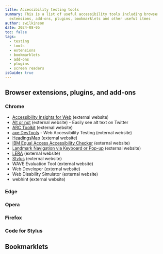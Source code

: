 ```yaml
---
title: Accessibility testing tools
summary: This is a list of useful accessibility tools including browser
  extensions, add-ons, plugins, bookmarklets and other useful itmes
author: swilkinson
date: 2024-08-05
toc: false
tags:
  - testing
  - tools
  - extensions
  - bookmarklets
  - add-ons
  - plugins
  - screen readers
isGuide: true
---
```

## Browser extensions, plugins, and add-ons

### Chrome

* [Accessibility Insights for Web](https://chromewebstore.google.com/detail/accessibility-insights-fo/pbjjkligggfmakdaogkfomddhfmpjeni) (external website)
* [Alt or not](https://chromewebstore.google.com/detail/alt-or-not/bhbbijphceaijfpppmdjmjalnogkhamc) (external website) - Easily see alt text on Twitter
* [ARC Toolkit](https://chromewebstore.google.com/detail/arc-toolkit/chdkkkccnlfncngelccgbgfmjebmkmce) (external website)
* [axe DevTools](https://chromewebstore.google.com/detail/axe-devtools-web-accessib/lhdoppojpmngadmnindnejefpokejbdd) - Web Accessibility Testing (external website)
* [HeadingsMap](https://chromewebstore.google.com/detail/headingsmap/flbjommegcjonpdmenkdiocclhjacmbi) (external website)
* [IBM Equal Access Accessibility Checker](https://chromewebstore.google.com/detail/ibm-equal-access-accessib/lkcagbfjnkomcinoddgooolagloogehp) (external website)
* [Landmark Navigation via Keyboard or Pop-up](https://chromewebstore.google.com/detail/landmark-navigation-via-k/ddpokpbjopmeeiiolheejjpkonlkklgp) (external website)
* [LERA](https://chromewebstore.google.com/detail/lera/neninfnjnhknniefcpognoooalfdaofc) (external website)
* [Stylus](https://chromewebstore.google.com/detail/stylus/clngdbkpkpeebahjckkjfobafhncgmne) (external website)
* WAVE Evaluation Tool (external website)
* Web Developer (external website)
* Web Disability Simulator (external website)
* webhint (external website)

### Edge

### Opera

### Firefox

### Code for Stylus

## Bookmarklets
